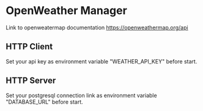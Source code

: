 # OpenWeather Manager
Link to openweatermap documentation https://openweathermap.org/api

## HTTP Client
Set your api key as environment variable "WEATHER_API_KEY" before start.

## HTTP Server
Set your postgresql connection link as environment variable "DATABASE_URL" before start.
